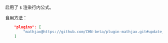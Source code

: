 启用了 `$` 渲染行内公式。

食用方法：

```json
    "plugins": [
        "mathjax@https://github.com/CHN-beta/plugin-mathjax.git#update_cdn"
    ]
```